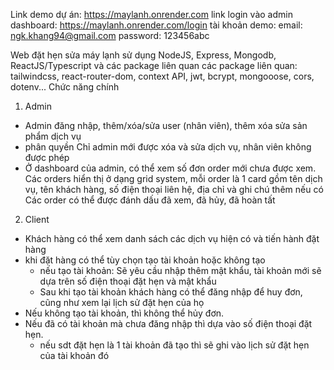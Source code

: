 Link demo dự án:  https://maylanh.onrender.com
link login vào admin dashboard: https://maylanh.onrender.com/login
tài khoản demo:
email: ngk.khang94@gmail.com
password: 123456abc

Web đặt hẹn sửa máy lạnh sử dụng NodeJS, Express, Mongodb, ReactJS/Typescript và các package liên quan
các package liên quan: tailwindcss, react-router-dom, context API, jwt, bcrypt, mongooose, cors, dotenv...
Chức năng chính
1. Admin
- Admin đăng nhập, thêm/xóa/sửa user (nhân viên), thêm xóa sửa sản phẩm dịch vụ
- phân quyền Chỉ admin mới được xóa và sửa dịch vụ, nhân viên không được phép
- Ở dashboard của admin, có thể xem số đơn order mới chưa được xem. Các orders hiển thị ở dạng grid system,
  mỗi order là 1 card gồm tên dịch vụ, tên khách hàng, số điện thoại liên hệ, địa chỉ và ghi chú thêm nếu có
  Các order có thể được đánh dấu đã xem, đã hủy, đã hoàn tất
2. Client
- Khách hàng có thể xem danh sách các dịch vụ hiện có và tiến hành đặt hàng
- khi đặt hàng có thể tùy chọn tạo tài khoản hoặc không tạo
  + nếu tạo tài khoản: Sẽ yêu cầu nhập thêm mật khẩu, tài khoản mới sẽ dựa trên số điện thoại đặt hẹn và mật khẩu
  + Sau khi tạo tài khoản khách hàng có thể đăng nhập để huy đơn, cũng như xem lại lịch sử đặt hẹn của họ
- Nếu không tạo tài khoản, thì không thể hủy đơn.
- Nếu đã có tài khoản mà chưa đăng nhập thì dựa vào số điện thoại đặt hẹn.
  + nếu sdt đặt hẹn là 1 tài khoản đã tạo thì sẽ ghi vào lịch sử đặt hẹn của tài khoản đó
